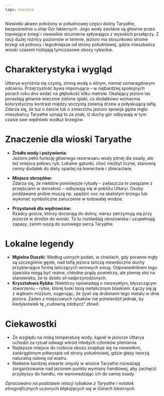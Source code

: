 ```yaml
---
tags: miejsce
---
```

Niewielki akwen położony w południowej części doliny Taryathe, bezpośrednio u stóp Gór Iskiernych. Jego wody zasilane są głównie przez topniejące śniegi i niewielkie strumienie spływające z wysokich przełęczy. Z racji dużej różnicy poziomów w terenie, jezioro ma stosunkowo strome brzegi od północy i łagodniejsze od strony południowej, gdzie mieszkańcy wioski czasem rozbijają tymczasowe obozy rybackie.
# Charakterystyka i wygląd
Uttarya wyróżnia się czystą, zimną wodą o silnym, niemal szmaragdowym odcieniu. Przejrzystość bywa imponująca – w najbardziej spokojnych porach roku dno widać na głębokość kilku metrów. Okalający jezioro las porastają głównie wiecznie zielone iglaki, co dodatkowo wzmacnia kolorystyczny kontrast między soczystą zielenią drzew a połyskującą taflą. Zdarza się, że tuż o świcie lub o zmierzchu jezioro spowija gęsta mgła: mieszkańcy Taryathe uznają to za znak, iż duchy gór odbywają w tym czasie swe wędrówki wzdłuż brzegów.
# Znaczenie dla wioski Taryathe
- **Źródło wody i pożywienia:**  
    Jezioro pełni funkcję głównego rezerwuaru wody pitnej dla osady, ale też miejsca połowu ryb. Lokalne gatunki, choć niezbyt liczne, stanowią cenny dodatek do diety opartej na łowiectwie i zbieractwie.
    
- **Miejsce obrzędów:**  
    Zdarza się, że niektóre pomniejsze rytuały – zwłaszcza te związane z przejściami w dorosłość – odbywają się w pobliżu Uttaryi. Osoby poddawane próbie muszą np. spędzić noc na skalistym brzegu lub wykonać symboliczne zanurzenie w lodowatej wodzie.
    
- **Przystanek dla wędrowców:**  
    Rzadcy goście, którzy docierają do doliny, nieraz zatrzymują się przy jeziorze w drodze do wioski. To tu rozkładają obozowiska i uzupełniają zapasy, zanim ruszą do surowego serca Taryathe.
# Lokalne legendy
- **Mgielne Duszki**: Według ustnych podań, w chwilach, gdy poranne mgły są szczególnie gęste, nad taflą jeziora tańczą niewidoczne duchy przybierające formę tańczących wirowych smug. Odpowiednikiem tego zjawiska mogą być realne, chłodne prądy powietrza, ale plemię stoi na stanowisku, że to dzieło sił nadprzyrodzonych.
- **Kryształowa Rybka**: Niektórzy opowiadają o niezwykłym, błyszczącym stworzeniu – rybie, której łuski lśnią metalicznym blaskiem. Łączy się ją z wątkiem mizzium, sugerując, że żywi się drobinami tego metalu w dnie jeziora. Żaden z miejscowych rybaków nie potwierdził jednak, by kiedykolwiek tę „cudowną zdobycz” złowił.
# Ciekawostki
- Ze względu na niską temperaturę wody, kąpiel w jeziorze Uttarya uchodzi za rytuał odwagi wśród młodych członków plemienia.
- Najlepsze miejsce do rozbicia obozu znajduje się na niewielkim, zaokrąglonym półwyspie od strony południowej, gdzie głazy tworzą naturalną osłonę od wiatru.
- Niektóre bardziej otwarte umysły w wiosce Taryathe rozważają zorganizowanie nad jeziorem punktu wymiany handlowej, aby zachęcić przybyszy do handlu, nie wprowadzając ich do samej osady.

*Opracowano na podstawie relacji rybaków z Taryathe i notatek etnograficznych uczonych błąkających się w Górach Iskiernych.*